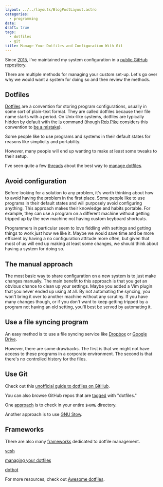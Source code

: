 ```yaml
---
layout: ../../layouts/BlogPostLayout.astro
categories:
  - programming
date:
draft: true
tags:
  - dotfiles
  - git
title: Manage Your Dotfiles and Configuration With Git
---
```


Since
[2015](https://github.com/dguo/dotfiles/commit/cfbaa3f47c707287205fe959220923f394643cb3),
I've maintained my system configuration in a [public GitHub
repository](https://github.com/dguo/dotfiles).

There are multiple methods for managing your custom set-up. Let's go over why we
would want a system for doing so and then review the methods.

## Dotfiles

[Dotfiles](https://en.wikipedia.org/wiki/Hidden_file_and_hidden_directory#Unix_and_Unix-like_environments)
are a convention for storing program configurations, usually in some sort of
plain-text format. They are called dotfiles because their file name starts with
a period. On Unix-like systems, dotfiles are typically hidden by default with
the [ls](https://en.wikipedia.org/wiki/Ls) command (though [Rob
Pike](https://en.wikipedia.org/wiki/Rob_Pike) considers this convention to [be a
mistake](https://linux-audit.com/linux-history-how-dot-files-became-hidden-files/)).

Some people like to use programs and systems in their default states for reasons
like simplicity and portability.

However, many people will end up wanting to make at least some tweaks to their
setup.

I've seen quite a few
[threads](https://www.reddit.com/r/unixporn/comments/6herou/how_do_you_manage_your_dotfiles_share_your_tips/)
about the best way to [manage
dotfiles](https://news.ycombinator.com/item?id=11070797).

## Avoid configuration

Before looking for a solution to any problem, it's worth thinking about how to
avoid having the problem in the first place. Some people like to use programs in
their default states and will purposely avoid configuring anything. This
approach makes their knowledge and habits portable. For example, they can use a
program on a different machine without getting tripped up by the new machine not
having custom keyboard shortcuts.

Programmers in particular seem to love fiddling with settings and getting things
to work *just* how we like it. Maybe we would save time and be more efficient by
having a no configuration attitude more often, but given that most of us will
end up making at least some changes, we should think about having a system for
doing so.

## The manual approach

The most basic way to share configuration on a new system is to just make
changes manually. The main benefit to this approach is that you get an obvious
chance to clean up your settings. Maybe you added a Vim plugin that you never
ended up using at all. By not automating the syncing, you won't bring it over to
another machine without any scrutiny. If you have many changes though, or if you
don't want to keep getting tripped by a program not having an old setting,
you'll best be served by automating it.

## Use a file syncing program

An easy method is to use a file syncing service like
[Dropbox](https://www.dropbox.com/) or [Google
Drive](https://www.google.com/drive/).

However, there are some drawbacks. The first is that we might not have access to
these programs in a corporate environment. The second is that there's no
controlled history for the files.

## Use Git

Check out this [unofficial guide to dotfiles on
GitHub](https://dotfiles.github.io/).

You can also browse GitHub repos that are
[tagged](https://github.com/topics/dotfiles) with "dotfiles."

One [approach](https://unix.stackexchange.com/q/46538/280976) is to check in
your entire `$HOME` directory.

Another approach is to use [GNU Stow](https://www.gnu.org/software/stow/).

## Frameworks

There are also many
[frameworks](https://dotfiles.github.io/#general-purpose-dotfile-utilities)
dedicated to dotfile management.

[vcsh](https://github.com/RichiH/vcsh)

[managing your dotfiles](https://www.anishathalye.com/2014/08/03/managing-your-dotfiles/)

[dotbot](https://github.com/anishathalye/dotbot/)

For more resources, check out [Awesome
dotfiles](https://github.com/webpro/awesome-dotfiles).
